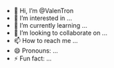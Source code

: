 - 👋 Hi, I’m @ValenTron
- 👀 I’m interested in ...
- 🌱 I’m currently learning ...
- 💞️ I’m looking to collaborate on ...
- 📫 How to reach me ...
- 😄 Pronouns: ...
- ⚡ Fun fact: ...

<!---
ValenTron/ValenTron is a ✨ special ✨ repository because its `README.md` (this file) appears on your GitHub profile.
You can click the Preview link to take a look at your changes.
--->
